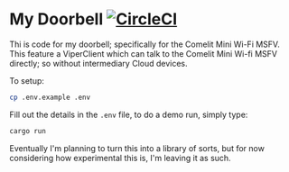# My Doorbell [![CircleCI](https://dl.circleci.com/status-badge/img/gh/grdw/mydoorbell/tree/main.svg?style=svg)](https://dl.circleci.com/status-badge/redirect/gh/grdw/mydoorbell/tree/main)
Thi is code for my doorbell; specifically for the Comelit Mini Wi-Fi MSFV. This feature a ViperClient which can talk to the Comelit Mini Wi-fi MSFV directly; so without intermediary Cloud devices.

To setup:

```bash
cp .env.example .env
```

Fill out the details in the `.env` file, to do a demo run, simply type:

```bash
cargo run
```

Eventually I'm planning to turn this into a library of sorts, but for now considering how experimental this is, I'm leaving it as such.
